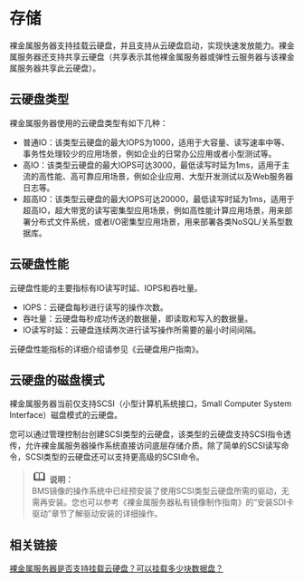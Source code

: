 # 存储<a name="bms_01_0005"></a>

裸金属服务器支持挂载云硬盘，并且支持从云硬盘启动，实现快速发放能力。裸金属服务器还支持共享云硬盘（共享表示其他裸金属服务器或弹性云服务器与该裸金属服务器共享此云硬盘）。

## 云硬盘类型<a name="section589163701010"></a>

裸金属服务器使用的云硬盘类型有如下几种：

-   普通IO：该类型云硬盘的最大IOPS为1000，适用于大容量、读写速率中等、事务性处理较少的应用场景，例如企业的日常办公应用或者小型测试等。
-   高IO：该类型云硬盘的最大IOPS可达3000，最低读写时延为1ms，适用于主流的高性能、高可靠应用场景，例如企业应用、大型开发测试以及Web服务器日志等。
-   超高IO：该类型云硬盘的最大IOPS可达20000，最低读写时延为1ms，适用于超高IO，超大带宽的读写密集型应用场景，例如高性能计算应用场景，用来部署分布式文件系统，或者I/O密集型应用场景，用来部署各类NoSQL/关系型数据库。

## 云硬盘性能<a name="section156512755611"></a>

云硬盘性能的主要指标有IO读写时延、IOPS和吞吐量。

-   IOPS：云硬盘每秒进行读写的操作次数。
-   吞吐量：云硬盘每秒成功传送的数据量，即读取和写入的数据量。
-   IO读写时延：云硬盘连续两次进行读写操作所需要的最小时间间隔。

云硬盘性能指标的详细介绍请参见《云硬盘用户指南》。

## 云硬盘的磁盘模式<a name="section139751861558"></a>

裸金属服务器当前仅支持SCSI（小型计算机系统接口，Small Computer System Interface）磁盘模式的云硬盘。

您可以通过管理控制台创建SCSI类型的云硬盘，该类型的云硬盘支持SCSI指令透传，允许裸金属服务器操作系统直接访问底层存储介质。除了简单的SCSI读写命令，SCSI类型的云硬盘还可以支持更高级的SCSI命令。

>![](public_sys-resources/icon-note.gif) **说明：**   
>BMS镜像的操作系统中已经预安装了使用SCSI类型云硬盘所需的驱动，无需再安装。您也可以参考《裸金属服务器私有镜像制作指南》的“安装SDI卡驱动”章节了解驱动安装的详细操作。  

## 相关链接<a name="section19451419382"></a>

[裸金属服务器是否支持挂载云硬盘？可以挂载多少块数据盘？](http://support.huaweicloud.com/faq-bms/bms_faq_0013.html)

